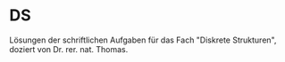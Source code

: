 # DS
Lösungen der schriftlichen Aufgaben für das Fach "Diskrete Strukturen", doziert von Dr. rer. nat. Thomas.
